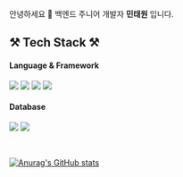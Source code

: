 안녕하세요 👋 백엔드 주니어 개발자 **민태원** 입니다.
      
<h2>⚒ Tech Stack ⚒</h2>
      
<h4>Language & Framework</h4>
   
<img src="https://img.shields.io/badge/Java-007396?style=round-square&logo=Java&logoColor=white"/> <img src="https://img.shields.io/badge/Spring-6DB33F?style=round-square&logo=Spring&logoColor=white"/> <img src="https://img.shields.io/badge/Dart-0175C2?style=round-square&logo=Dart&logoColor=white"/> <img src="https://img.shields.io/badge/Flutter-02569B?style=round-square&logo=Flutter&logoColor=white"/>

<h4>Database</h4>
   
<img src="https://img.shields.io/badge/Oracle-F80000?style=round-square&logo=Oracle&logoColor=white"/> <img src="https://img.shields.io/badge/MySQL-4479A1?style=round-square&logo=MySQL&logoColor=white"/>
   
<br/>
   
[![Anurag's GitHub stats](https://github-readme-stats.vercel.app/api?username=taewonMin&show_icons=true&theme=merko)](https://github.com/taewonMin/github-readme-stats)

<!-- <img align='right' src='http://mazassumnida.wtf/api/v2/generate_badge?boj=alsxovka'> -->
